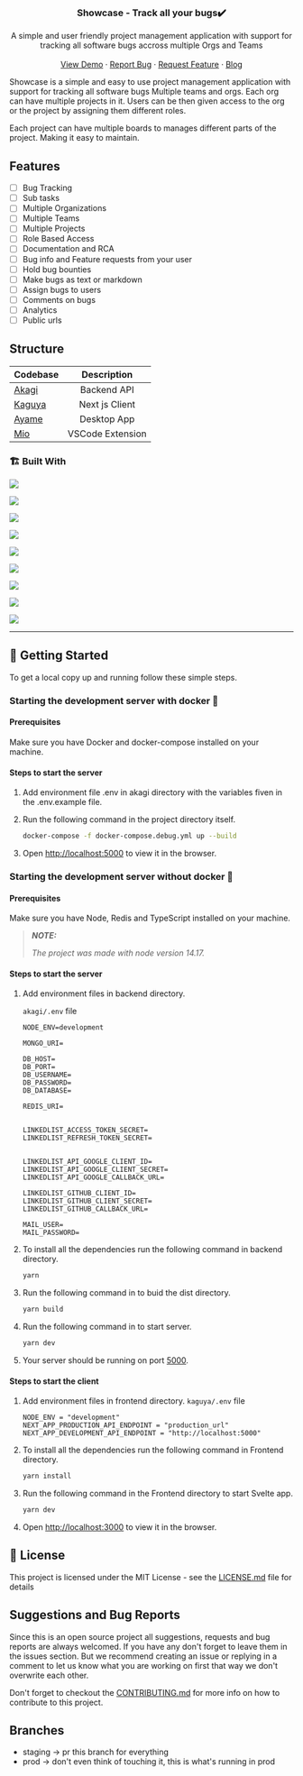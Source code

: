 <br />
<p align="center">
  <h3 align="center">Showcase - Track all your bugs✔️</h3>

  <p align="center">
    A simple and user friendly project management application with support for tracking all software bugs accross multiple Orgs and Teams
    <br />
    <br />
    <a href="">View Demo</a>
    ·
    <a href="">Report Bug</a>
    ·
    <a href="">Request Feature</a>
    ·
    <a href="">Blog</a>
  </p>
</p>

Showcase is a simple and easy to use project management application with support for tracking all software bugs Multiple teams and orgs. Each org can have multiple projects in it. Users can be then given access to the org or the project by assigning them different roles.

Each project can have multiple boards to manages different parts of the project. Making it easy to maintain.

## Features

* [ ] Bug Tracking
* [ ] Sub tasks
* [ ] Multiple Organizations
* [ ] Multiple Teams
* [ ] Multiple Projects
* [ ] Role Based Access
* [ ] Documentation and RCA
* [ ] Bug info and Feature requests from your user
* [ ] Hold bug bounties
* [ ] Make bugs as text or markdown
* [ ] Assign bugs to users
* [ ] Comments on bugs
* [ ] Analytics
* [ ] Public urls

## Structure

| Codebase              |      Description          |
| :-------------------- | :-----------------------: |
| [Akagi](akagi)        |      Backend API          |
| [Kaguya](kaguya)      |     Next js Client        |
| [Ayame](ayame)        |      Desktop App          |
| [Mio](mio)            |    VSCode Extension       |

### 🏗️ Built With

<div>

[<img src="https://img.shields.io/badge/-Next-FFFFFF?style=for-the-badge&labelColor=black&logo=nextdotjs&logoColor=white">](https://nextjs.org/)

[<img src="https://img.shields.io/badge/Redux-593D88?style=for-the-badge&labelColor=black&logo=redux&logoColor=white">](https://redux.js.org/)

[<img src="https://img.shields.io/badge/-Svelte-FD5602?style=for-the-badge&labelColor=black&logo=svelte&logoColor=FD5602">](https://svelte.dev/)

[<img src="https://img.shields.io/badge/-SCSS-cc6699?style=for-the-badge&labelColor=black&logo=sass&logoColor=cc6699">](https://sass-lang.com/)

[<img src="https://img.shields.io/badge/Tailwind_CSS-38B2AC?style=for-the-badge&labelColor=black&logo=tailwind-css&logoColor=white" >](https://tailwindcss.com/)

[<img src="https://img.shields.io/badge/-Nodejs-3C873A?style=for-the-badge&labelColor=black&logo=node.js&logoColor=3C873A">](https://nodejs.org/en/)

[<img src="https://img.shields.io/badge/-PostgresQL-00758f?style=for-the-badge&labelColor=black&logo=postgresql&logoColor=00758f" >](https://www.postgresql.org/)

[<img src="https://img.shields.io/badge/redis-CC0000.svg?&style=for-the-badge&labelColor=black&logo=redis&logoColor=white">](https://redis.io/)

[<img src="https://img.shields.io/badge/-Typescript-007acc?style=for-the-badge&labelColor=black&logo=typescript&logoColor=007acc">](https://www.typescriptlang.org/)

</div>

---

## 🧩 Getting Started

To get a local copy up and running follow these simple steps.

### Starting the development server with docker 🐳

#### Prerequisites

Make sure you have Docker and docker-compose installed on your machine.

#### Steps to start the server

1. Add environment file .env in akagi directory with the variables fiven in the .env.example file.
2. Run the following command in the project directory itself.

      ```sh
      docker-compose -f docker-compose.debug.yml up --build
      ```

3. Open <http://localhost:5000> to view it in the browser.

### Starting the development server without docker 📡

#### Prerequisites

Make sure you have Node, Redis and TypeScript installed on your machine.

> **_NOTE:_**
>
>_The project was made with node version 14.17._

#### Steps to start the server 

1. Add environment files in backend directory.

      `akagi/.env` file

      ```env
      NODE_ENV=development

      MONGO_URI=

      DB_HOST=
      DB_PORT=
      DB_USERNAME=
      DB_PASSWORD=
      DB_DATABASE=

      REDIS_URI=


      LINKEDLIST_ACCESS_TOKEN_SECRET=
      LINKEDLIST_REFRESH_TOKEN_SECRET=


      LINKEDLIST_API_GOOGLE_CLIENT_ID=
      LINKEDLIST_API_GOOGLE_CLIENT_SECRET=
      LINKEDLIST_API_GOOGLE_CALLBACK_URL=

      LINKEDLIST_GITHUB_CLIENT_ID=
      LINKEDLIST_GITHUB_CLIENT_SECRET=
      LINKEDLIST_GITHUB_CALLBACK_URL=

      MAIL_USER=
      MAIL_PASSWORD=
      ```

2. To install all the dependencies run the following command in backend directory.

      ```sh
      yarn 
      ```

3. Run the following command in to buid the dist directory.

      ```sh
      yarn build
      ```

4. Run the following command in to start server.

      ```sh
      yarn dev
      ```

5. Your server should be running on port [5000](http://localhost:5000).


#### Steps to start the client

1. Add environment files in frontend directory.
      `kaguya/.env` file

      ```env
      NODE_ENV = "development"
      NEXT_APP_PRODUCTION_API_ENDPOINT = "production_url"
      NEXT_APP_DEVELOPMENT_API_ENDPOINT = "http://localhost:5000"
      ```

2. To install all the dependencies run the following command in Frontend directory.

      ```sh
      yarn install
      ```

3. Run the following command in the Frontend directory to start Svelte app.

      ```sh
      yarn dev
      ```

5. Open <http://localhost:3000> to view it in the browser.

## 🔐 License

This project is licensed under the MIT License - see the [LICENSE.md](LICENSE.md) file for details

## Suggestions and Bug Reports
Since this is an open source project all suggestions, requests and bug reports are always welcomed. If you have any don't forget to leave them in the issues section. But we recommend creating an issue or replying in a comment to let us know what you are working on first that way we don't overwrite each other.

Don't forget to checkout the [CONTRIBUTING.md](CONTRIBUTING.md) for more info on how to contribute to this project.

## Branches

- staging -> pr this branch for everything
- prod -> don't even think of touching it, this is what's running in prod